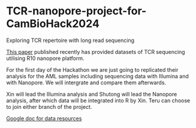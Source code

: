 # TCR-nanopore-project-for-CamBioHack2024
Exploring TCR repertoire with long read sequencing

[This paper](https://www.nature.com/articles/s41467-023-44137-7) published recently has provided datasets of TCR sequencing utilising R10 nanopore platform.

For the first day of the Hackathon we are just going to replicated their analysis for the AML samples including sequencing data with Illumina and with Nanopore. We will intergrate and compare them afterwards.

Xin will lead the Illumina analysis and Shutong will lead the Nanopore analysis, after which data will be integrated into R by Xin. Teru can choose to join either branch of the project.

[Google doc for data resources](https://docs.google.com/document/d/1o6SMYqVzAk-8GaBZFU5klaJo8ysTxeJxoI3rnc0dqw0/edit?usp=sharing)
